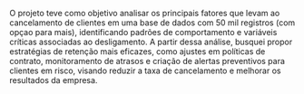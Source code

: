 O projeto teve como objetivo analisar os principais fatores que levam ao cancelamento de clientes 
em uma base de dados com 50 mil registros (com opçao para mais), identificando padrões de comportamento e variáveis críticas associadas ao desligamento. 
A partir dessa análise, busquei propor estratégias de retenção mais eficazes, como ajustes em políticas de contrato, 
monitoramento de atrasos e criação de alertas preventivos para clientes em risco, visando reduzir a taxa de cancelamento e melhorar os resultados da empresa.
